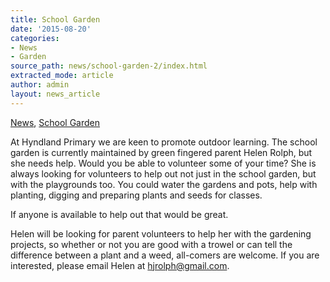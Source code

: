 ```yaml
---
title: School Garden
date: '2015-08-20'
categories:
- News
- Garden
source_path: news/school-garden-2/index.html
extracted_mode: article
author: admin
layout: news_article
---
```

[News](/news/), [School Garden](category/garden/)

At Hyndland Primary we are keen to promote outdoor learning. The school garden is currently maintained by green fingered parent Helen Rolph, but she needs help. Would you be able to volunteer some of your time? She is always looking for volunteers to help out not just in the school garden, but with the playgrounds too. You could water the gardens and pots, help with planting, digging and preparing plants and seeds for classes.

If anyone is available to help out that would be great.

Helen will be looking for parent volunteers to help her with the gardening projects, so whether or not you are good with a trowel or can tell the difference between a plant and a weed, all-comers are welcome. If you are interested, please email Helen at [hjrolph@gmail.com](mailto:hjrolph@gmail.com).
